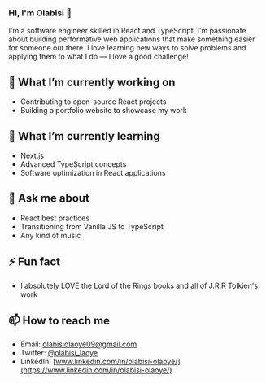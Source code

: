 ### Hi, I'm Olabisi 👋

I'm a software engineer skilled in React and TypeScript. I'm passionate about building performative web applications that make something easier for someone out there. I love learning new ways to solve problems and applying them to what I do — I love a good challenge!

## 🔭 What I’m currently working on

- Contributing to open-source React projects
- Building a portfolio website to showcase my work

## 🌱 What I’m currently learning
- Next.js
- Advanced TypeScript concepts
- Software optimization in React applications

## 💬 Ask me about
- React best practices
- Transitioning from Vanilla JS to TypeScript
- Any kind of music

## ⚡ Fun fact
- I absolutely LOVE the Lord of the Rings books and all of J.R.R Tolkien's work

## 📫 How to reach me
- Email: [olabisiolaoye09@gmail.com](mailto:olabisiolaoye09@gmail.com)
- Twitter: [@olabisi_laoye](https://twitter.com/olabisi_laoye)
- LinkedIn: [www.linkedin.com/in/olabisi-olaoye/](https://www.linkedin.com/in/olabisi-olaoye/)
